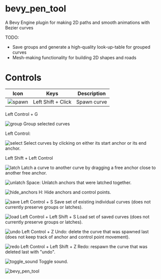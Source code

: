 # bevy_pen_tool
A Bevy Engine plugin for making 2D paths and smooth animations with Bezier curves

TODO:
- Save groups and generate a high-quality look-up-table for grouped curves
- Mesh-making functionality for building 2D shapes and roads

# Controls

| Icon | Keys | Description |
| --- | --- | --- |
| ![spawn](https://user-images.githubusercontent.com/6177048/133933744-aafdf2cd-9c56-4310-8704-4baa73e376b6.png) | Left Shift + Click | Spawn curve |






Left Control + G

![group](https://user-images.githubusercontent.com/6177048/133933726-dd9394b8-7742-491f-88a3-43d4a06a2967.png)
Group selected curves



Left Control: 

![select](https://user-images.githubusercontent.com/6177048/133933742-63a11995-ceee-4747-8910-e0210a4fc277.png)
Select curves by clicking on either its start anchor or its end anchor.



Left Shift + Left Control

![latch](https://user-images.githubusercontent.com/6177048/133933734-41806eb3-d507-4aa9-88ec-915f60bd1dbf.png)
  Latch a curve to another curve by dragging a free anchor close to another free anchor.


![unlatch](https://user-images.githubusercontent.com/6177048/133933752-9f935b91-c8a1-4682-98e7-7e86459dcdea.png)
Space:                      Unlatch anchors that were latched together.


![hide_anchors](https://user-images.githubusercontent.com/6177048/133933733-fd83ac0c-aadc-4028-a1fd-68c0028a8b60.png)
H:                          Hide anchors and control points.


![save](https://user-images.githubusercontent.com/6177048/133933741-591d12c7-b7b2-4479-8f39-3da4d7a3f293.png)
Left Control + S
Save set of existing individual curves (does not currently preserve groups or latches).

![load](https://user-images.githubusercontent.com/6177048/133933736-6bed8165-fe08-4401-9bb1-e580d2f3e31a.png)
Left Control + Left Shift + S
Load set of saved curves (does not currently preserve groups or latches).

![undo](https://user-images.githubusercontent.com/6177048/133933750-47820fb4-8e1b-4a57-aa4a-e60fa3bee66c.png)
Left Control + Z
Undo: delete the curve that was spawned last (does not keep track of anchor and control point movement).

![redo](https://user-images.githubusercontent.com/6177048/133933739-a72e308d-c2d7-4ecc-a9cc-daf0b19fa0d6.png)
Left Control + Left Shift + Z
Redo: respawn the curve that was deleted last with "undo".

![toggle_sound](https://user-images.githubusercontent.com/6177048/133933748-4769bd96-f6c6-4863-9de5-e283f614b6f4.png)
Toggle sound.




![bevy_pen_tool](https://user-images.githubusercontent.com/6177048/133935702-ac72da4f-4470-4c8d-ab14-ab9724f1b201.gif)




